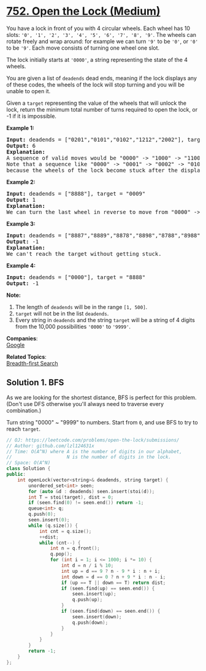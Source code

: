 # [752. Open the Lock (Medium)](https://leetcode.com/problems/open-the-lock/)

<p>
You have a lock in front of you with 4 circular wheels.  Each wheel has 10 slots: <code>'0', '1', '2', '3', '4', '5', '6', '7', '8', '9'</code>.  The wheels can rotate freely and wrap around: for example we can turn <code>'9'</code> to be <code>'0'</code>, or <code>'0'</code> to be <code>'9'</code>.  Each move consists of turning one wheel one slot.
</p><p>
The lock initially starts at <code>'0000'</code>, a string representing the state of the 4 wheels.
</p><p>
You are given a list of <code>deadends</code> dead ends, meaning if the lock displays any of these codes, the wheels of the lock will stop turning and you will be unable to open it.
</p><p>
Given a <code>target</code> representing the value of the wheels that will unlock the lock, return the minimum total number of turns required to open the lock, or -1 if it is impossible.
</p>

<p><b>Example 1:</b><br>
</p><pre><b>Input:</b> deadends = ["0201","0101","0102","1212","2002"], target = "0202"
<b>Output:</b> 6
<b>Explanation:</b>
A sequence of valid moves would be "0000" -&gt; "1000" -&gt; "1100" -&gt; "1200" -&gt; "1201" -&gt; "1202" -&gt; "0202".
Note that a sequence like "0000" -&gt; "0001" -&gt; "0002" -&gt; "0102" -&gt; "0202" would be invalid,
because the wheels of the lock become stuck after the display becomes the dead end "0102".
</pre>
<p></p>

<p><b>Example 2:</b><br>
</p><pre><b>Input:</b> deadends = ["8888"], target = "0009"
<b>Output:</b> 1
<b>Explanation:</b>
We can turn the last wheel in reverse to move from "0000" -&gt; "0009".
</pre>
<p></p>

<p><b>Example 3:</b><br>
</p><pre><b>Input:</b> deadends = ["8887","8889","8878","8898","8788","8988","7888","9888"], target = "8888"
<b>Output:</b> -1
<b>Explanation:</b>
We can't reach the target without getting stuck.
</pre>
<p></p>

<p><b>Example 4:</b><br>
</p><pre><b>Input:</b> deadends = ["0000"], target = "8888"
<b>Output:</b> -1
</pre>
<p></p>

<p><b>Note:</b><br>
</p><ol>
<li>The length of <code>deadends</code> will be in the range <code>[1, 500]</code>.</li>
<li><code>target</code> will not be in the list <code>deadends</code>.</li>
<li>Every string in <code>deadends</code> and the string <code>target</code> will be a string of 4 digits from the 10,000 possibilities <code>'0000'</code> to <code>'9999'</code>.</li>
</ol>
<p></p>

**Companies**:  
[Google](https://leetcode.com/company/google)

**Related Topics**:  
[Breadth-first Search](https://leetcode.com/tag/breadth-first-search/)

## Solution 1. BFS

As we are looking for the shortest distance, BFS is perfect for this problem. (Don't use DFS otherwise you'll always need to traverse every combination.)

Turn string "0000" ~ "9999" to numbers. Start from `0`, and use BFS to try to reach `target`.

```cpp
// OJ: https://leetcode.com/problems/open-the-lock/submissions/
// Author: github.com/lzl124631x
// Time: O(A^N) where A is the number of digits in our alphabet,
//                    N is the number of digits in the lock.
// Space: O(A^N)
class Solution {
public:
    int openLock(vector<string>& deadends, string target) {
        unordered_set<int> seen;
        for (auto &d : deadends) seen.insert(stoi(d));
        int T = stoi(target), dist = 0;
        if (seen.find(0) != seen.end()) return -1;
        queue<int> q;
        q.push(0);
        seen.insert(0);
        while (q.size()) {
            int cnt = q.size();
            ++dist;
            while (cnt--) {
                int n = q.front();
                q.pop();
                for (int i = 1; i <= 1000; i *= 10) {
                    int d = n / i % 10;
                    int up = d == 9 ? n - 9 * i : n + i;
                    int down = d == 0 ? n + 9 * i : n - i;
                    if (up == T || down == T) return dist;
                    if (seen.find(up) == seen.end()) {
                        seen.insert(up);
                        q.push(up);
                    }
                    if (seen.find(down) == seen.end()) {
                        seen.insert(down);
                        q.push(down);
                    }
                }
            }
        }
        return -1;
    }
};
```